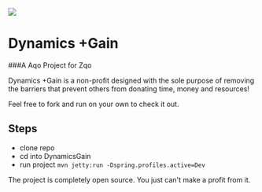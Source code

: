﻿![](http://www.dynamicsgain.org/z/assets/media/icon.png) 

# Dynamics +Gain

###A Aqo Project for Zqo

Dynamics +Gain is a non-profit designed with the sole purpose of removing the barriers that prevent others from donating time, money and resources!

Feel free to fork and run on your own to check it
out.

## Steps
* clone repo
* cd into DynamicsGain
* run project
    `mvn jetty:run -Dspring.profiles.active=Dev`
    
The project is completely open source. 
You just can't make a profit from it.

